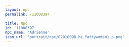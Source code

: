 ```yaml
---
layout: npc
permalink: /11000397

title: Npc
id: '11000397'
npc_name: 'Adrienne'
icon_url: 'portrait/npc/02010098_he_fattywoman1_p.png'
---
```

